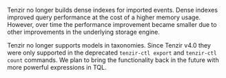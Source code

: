 Tenzir no longer builds dense indexes for imported events. Dense indexes
improved query performance at the cost of a higher memory usage. However, over
time the performance improvement became smaller due to other improvements in the
underlying storage engine.

Tenzir no longer supports models in taxonomies. Since Tenzir v4.0 they were only
supported in the deprecated `tenzir-ctl export` and `tenzir-ctl count` commands.
We plan to bring the functionality back in the future with more powerful
expressions in TQL.
